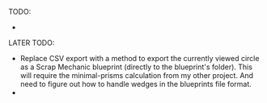 TODO:

-

LATER TODO:

- Replace CSV export with a method to export the currently viewed circle as a Scrap Mechanic blueprint (directly to the blueprint's folder). This will require the minimal-prisms calculation from my other project. And need to figure out how to handle wedges in the blueprints file format.
- 
